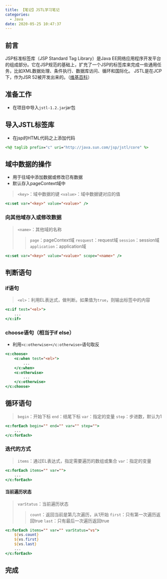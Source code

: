```yaml
---
title: 【笔记】JSTL学习笔记
categories:
  - Java
date: 2020-05-25 10:47:37
---
```


## 前言

JSP标准标签库（JSP Standard Tag Library）是Java EE网络应用程序开发平台的组成部分。它在JSP规范的基础上，扩充了一个JSP的标签库来完成一些通用任务，比如XML数据处理、条件执行、数据库访问、循环和国际化。
JSTL是在JCP下，作为JSR 52被开发出来的。（[维基百科](https://zh.wikipedia.org/wiki/JSTL)）

<!-- more -->

## 准备工作

- 在项目中导入`jstl-1.2.jar`jar包

## 导入JSTL标签库

- 在jsp的HTML代码之上添加代码

``` jsp
<%@ taglib prefix="c" uri="http://java.sun.com/jsp/jstl/core" %>
```

## 域中数据的操作

- 用于往域中添加数据或修改已有数据
- 默认存入pageContext域中

> `<key>`：域中数据的键
> `<value>`：域中数据键对应的值

``` jsp
<c:set var="<key>" value="<value>" />
```

### 向其他域存入或修改数据

> `<name>`：其他域的名称
>> `page`：pageContext域
>> `resquest`：request域
>> `session`：session域
>> `application`：application域

``` jsp
<c:set var="<key>" value="<value>" scope="<name>" />
```

## 判断语句

### if语句

> `<el>`：利用EL表达式，做判断。如果值为`true`，则输出标签中的内容

``` jsp
<c:if test="<el>">
    ...
</c:if>
```

### choose语句（相当于if else）

- 利用`<c:otherwise></c:otherwise>`语句取反

``` jsp
<c:choose>
    <c:when test="<el>">
        ...
    </c:when>
    <c:otherwise>
        ...
    </c:otherwise>
</c:choose>
```

## 循环语句

> `begin`：开始下标
> `end`：结尾下标
> `var`：指定的变量
> `step`：步进数，默认为1

``` jsp
<c:forEach begin="" end="" var="" step="">
    ...
</c:forEach>
```

### 迭代的方式

> `items`：通过EL表达式，指定需要遍历的数组或集合
> `var`：指定的变量

``` jsp
<c:forEach items="" var="">
    ...
</c:forEach>
```

#### 当前遍历状态

> `varStatus`：当前遍历状态
>> `count`：返回当前是第几次遍历，从1开始
>> `first`：只有第一次遍历返回true
>> `last`：只有最后一次遍历返回true

``` jsp
<c:forEach items="" var="" varStatus="vs">
    ${vs.count}
    ${vs.first}
    ${vs.last}
    ...
</c:forEach>
```

## 完成

